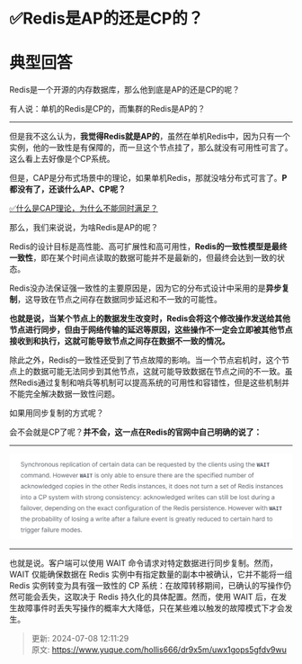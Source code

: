 # ✅Redis是AP的还是CP的？

# 典型回答


Redis是一个开源的内存数据库，那么他到底是AP的还是CP的呢？



有人说：单机的Redis是CP的，而集群的Redis是AP的？

****

但是我不这么认为，**我觉得Redis就是AP的**，虽然在单机Redis中，因为只有一个实例，他的一致性是有保障的，而一旦这个节点挂了，那么就没有可用性可言了。这么看上去好像是个CP系统。



但是，CAP是分布式场景中的理论，如果单机Redis，那就没啥分布式可言了。**P都没有了，还谈什么AP、CP呢？**



[✅什么是CAP理论，为什么不能同时满足？](https://www.yuque.com/hollis666/dr9x5m/avwops)



那么，我们来说说，为啥Redis是AP的呢？



Redis的设计目标是高性能、高可扩展性和高可用性，**Redis的一致性模型是最终一致性**，即在某个时间点读取的数据可能并不是最新的，但最终会达到一致的状态。



Redis没办法保证强一致性的主要原因是，因为它的分布式设计中采用的是**异步复制**，这导致在节点之间存在数据同步延迟和不一致的可能性。



**也就是说，当某个节点上的数据发生改变时，Redis会将这个修改操作发送给其他节点进行同步，但由于网络传输的延迟等原因，这些操作不一定会立即被其他节点接收到和执行，这就可能导致节点之间存在数据不一致的情况。**



除此之外，Redis的一致性还受到了节点故障的影响。当一个节点宕机时，这个节点上的数据可能无法同步到其他节点，这就可能导致数据在节点之间的不一致。虽然Redis通过复制和哨兵等机制可以提高系统的可用性和容错性，但是这些机制并不能完全解决数据一致性问题。



如果用同步复制的方式呢？



会不会就是CP了呢？**并不会，这一点在Redis的官网中自己明确的说了：**

****

![1706424748455-e8509337-9b7d-473c-9512-32b14a4950b1.png](./img/ktf837QonxcWu0Yx/1706424748455-e8509337-9b7d-473c-9512-32b14a4950b1-126037.png)

****

也就是说。客户端可以使用 WAIT 命令请求对特定数据进行同步复制。然而，WAIT 仅能确保数据在 Redis 实例中有指定数量的副本中被确认，它并不能将一组 Redis 实例转变为具有强一致性的 CP 系统：在故障转移期间，已确认的写操作仍然可能会丢失，这取决于 Redis 持久化的具体配置。然而，使用 WAIT 后，在发生故障事件时丢失写操作的概率大大降低，只在某些难以触发的故障模式下才会发生。



> 更新: 2024-07-08 12:11:29  
> 原文: <https://www.yuque.com/hollis666/dr9x5m/uwx1gops5gfdv9wu>